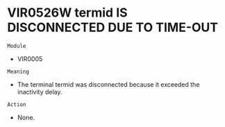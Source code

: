 # VIR0526W termid IS DISCONNECTED DUE TO TIME-OUT

`Module`
- VIR0005

`Meaning`
- The terminal termid was disconnected because it exceeded the inactivity delay.

`Action`
- None.
